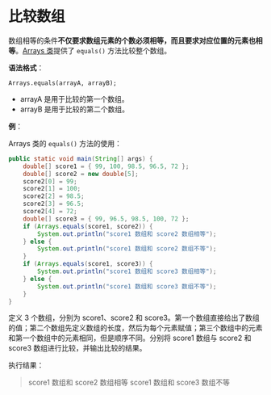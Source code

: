 # 比较数组

数组相等的条件**不仅要求数组元素的个数必须相等，而且要求对应位置的元素也相等**。[Arrays 类](../../../Advanced\Object_Oriented\Class\Commonly_Class\Arrays\README.md)提供了 `equals()` 方法比较整个数组。

**语法格式**：

```
Arrays.equals(arrayA, arrayB);
```

- arrayA 是用于比较的第一个数组。
- arrayB 是用于比较的第二个数组。

**例**：

Arrays 类的 `equals()` 方法的使用：

```java
public static void main(String[] args) {    
    double[] score1 = { 99, 100, 98.5, 96.5, 72 };    
    double[] score2 = new double[5];    
    score2[0] = 99;    
    score2[1] = 100;    
    score2[2] = 98.5;    
    score2[3] = 96.5;    
    score2[4] = 72;    
    double[] score3 = { 99, 96.5, 98.5, 100, 72 };    
    if (Arrays.equals(score1, score2)) {        
        System.out.println("score1 数组和 score2 数组相等");    
    } else {        
        System.out.println("score1 数组和 score2 数组不等");    
    }    
    if (Arrays.equals(score1, score3)) {        
        System.out.println("score1 数组和 score3 数组相等");    
    } else {        
        System.out.println("score1 数组和 score3 数组不等");    
    }
}
```

定义 3 个数组，分别为 score1、score2 和 score3。第一个数组直接给出了数组的值；第二个数组先定义数组的长度，然后为每个元素赋值；第三个数组中的元素和第一个数组中的元素相同，但是顺序不同。分别将 score1 数组与 score2 和 score3 数组进行比较，并输出比较的结果。

执行结果：

> score1 数组和 score2 数组相等
> score1 数组和 score3 数组不等